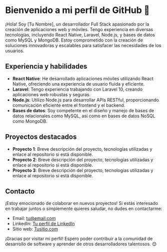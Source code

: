 # Bienvenido a mi perfil de GitHub 👋

¡Hola! Soy [Tu Nombre], un desarrollador Full Stack apasionado por la creación de aplicaciones web y móviles. Tengo experiencia en diversas tecnologías, incluyendo React Native, Laravel, Node.js, y bases de datos como MySQL y MongoDB. Estoy comprometido con la creación de soluciones innovadoras y escalables para satisfacer las necesidades de los usuarios.

## Experiencia y habilidades

- **React Native**: He desarrollado aplicaciones móviles utilizando React Native, ofreciendo una experiencia de usuario fluida y eficiente.
- **Laravel**: Tengo experiencia trabajando con Laravel 10, creando aplicaciones web robustas y seguras.
- **Node.js**: Utilizo Node.js para desarrollar APIs RESTful, proporcionando comunicación eficiente entre el frontend y el backend.
- **Bases de datos**: Soy competente en el diseño y manejo de bases de datos relacionales como MySQL, así como en bases de datos NoSQL como MongoDB.

## Proyectos destacados

- **Proyecto 1**: Breve descripción del proyecto, tecnologías utilizadas y enlace al repositorio si está disponible.
- **Proyecto 2**: Breve descripción del proyecto, tecnologías utilizadas y enlace al repositorio si está disponible.
- **Proyecto 3**: Breve descripción del proyecto, tecnologías utilizadas y enlace al repositorio si está disponible.

## Contacto

¡Estoy emocionado de colaborar en nuevos proyectos! Si estás interesado en trabajar juntos o simplemente quieres saludar, no dudes en contactarme:

- Email: [tu@email.com](mailto:tu@email.com)
- LinkedIn: [Tu perfil de LinkedIn](https://www.linkedin.com/in/tuperfil)
- Sitio web: [Tusitio.com](https://www.tusitio.com)

¡Gracias por visitar mi perfil! Espero poder contribuir a la comunidad de desarrollo de software y aprender de otros desarrolladores talentosos. 😊
